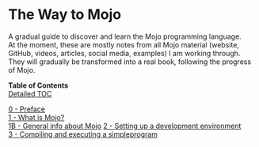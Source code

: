 # The Way to Mojo

A gradual guide to discover and learn the Mojo programming language.  
At the moment, these are mostly notes from all Mojo material (website, GitHub, videos, articles, social media, examples) I am working through.
They will gradually be transformed into a real book, following the progress of Mojo.

**Table of Contents**  
[Detailed TOC](https://github.com/Ivo-Balbaert/The_Book_Of_Mojo/blob/master/Table_of_Contents.md)

[0 -  Preface](https://github.com/Ivo-Balbaert/The_Way_to_Mojo/blob/main/book/0_Preface.md)  
[1 -  What is Mojo?](https://github.com/Ivo-Balbaert/The_Way_to_Mojo/blob/main/book/1_What_is_Mojo.md)  
[1B -  General info about Mojo](https://github.com/Ivo-Balbaert/The_Way_to_Mojo/blob/main/book/1B_General_info_about_Mojo.md)
[2 -  Setting up a development environment](https://github.com/Ivo-Balbaert/The_Way_to_Mojo/blob/main/book/Setting_up_a_development_environment.md)  
[3 -  Compiling and executing a simpleprogram](https://github.com/Ivo-Balbaert/The_Way_to_Mojo/blob/main/book/3_Compiling_and_executing_a_simple_program.md)  


